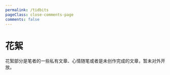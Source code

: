 ```yaml
---
permalink: /tidbits
pageClass: close-comments-page
comments: false
---
```


# 花絮

花絮部分是笔者的一些私有文章、心情随笔或者是未创作完成的文章，暂未对外开放。

